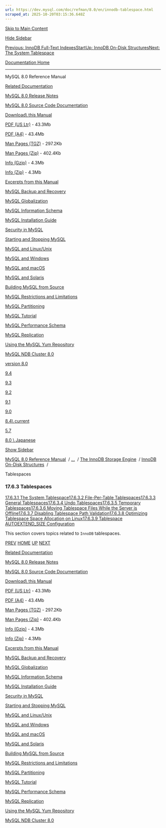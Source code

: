 ```yaml
---
url: https://dev.mysql.com/doc/refman/8.0/en/innodb-tablespace.html
scraped_at: 2025-10-20T03:15:36.648Z
---
```


[Skip to Main Content](https://dev.mysql.com/doc/refman/8.0/en/innodb-tablespace.html#main)

[Hide Sidebar](https://dev.mysql.com/doc/refman/8.0/en/innodb-tablespace.html "Hide Sidebar")

[Previous: InnoDB Full-Text Indexes](https://dev.mysql.com/doc/refman/8.0/en/innodb-fulltext-index.html "Previous: InnoDB Full-Text Indexes")[Start](https://dev.mysql.com/doc/refman/8.0/en/index.html "Start")[Up: InnoDB On-Disk Structures](https://dev.mysql.com/doc/refman/8.0/en/innodb-on-disk-structures.html "Up: InnoDB On-Disk Structures")[Next: The System Tablespace](https://dev.mysql.com/doc/refman/8.0/en/innodb-system-tablespace.html "Next: The System Tablespace")

[Documentation Home](https://dev.mysql.com/doc/)

* * *

MySQL 8.0 Reference Manual

[Related Documentation](https://dev.mysql.com/doc/refman/8.0/en/innodb-tablespace.html)

[MySQL 8.0 Release Notes](https://dev.mysql.com/doc/relnotes/mysql/8.0/en/)

[MySQL 8.0 Source Code Documentation](https://dev.mysql.com/doc/dev/mysql-server/latest/)

[Download\\
this Manual](https://dev.mysql.com/doc/refman/8.0/en/innodb-tablespace.html)

[PDF (US Ltr)](https://downloads.mysql.com/docs/refman-8.0-en.pdf)
\- 43.3Mb

[PDF (A4)](https://downloads.mysql.com/docs/refman-8.0-en.a4.pdf)
\- 43.4Mb

[Man Pages (TGZ)](https://downloads.mysql.com/docs/refman-8.0-en.man-gpl.tar.gz)
\- 297.2Kb

[Man Pages (Zip)](https://downloads.mysql.com/docs/refman-8.0-en.man-gpl.zip)
\- 402.4Kb

[Info (Gzip)](https://downloads.mysql.com/docs/mysql-8.0.info.gz)
\- 4.3Mb

[Info (Zip)](https://downloads.mysql.com/docs/mysql-8.0.info.zip)
\- 4.3Mb

[Excerpts from this Manual](https://dev.mysql.com/doc/refman/8.0/en/innodb-tablespace.html)

[MySQL Backup and Recovery](https://dev.mysql.com/doc/mysql-backup-excerpt/8.0/en/)

[MySQL Globalization](https://dev.mysql.com/doc/mysql-g11n-excerpt/8.0/en/)

[MySQL Information Schema](https://dev.mysql.com/doc/mysql-infoschema-excerpt/8.0/en/)

[MySQL Installation Guide](https://dev.mysql.com/doc/mysql-installation-excerpt/8.0/en/)

[Security in MySQL](https://dev.mysql.com/doc/mysql-security-excerpt/8.0/en/)

[Starting and Stopping MySQL](https://dev.mysql.com/doc/mysql-startstop-excerpt/8.0/en/)

[MySQL and Linux/Unix](https://dev.mysql.com/doc/mysql-linuxunix-excerpt/8.0/en/)

[MySQL and Windows](https://dev.mysql.com/doc/mysql-windows-excerpt/8.0/en/)

[MySQL and macOS](https://dev.mysql.com/doc/mysql-macos-excerpt/8.0/en/)

[MySQL and Solaris](https://dev.mysql.com/doc/mysql-solaris-excerpt/8.0/en/)

[Building MySQL from Source](https://dev.mysql.com/doc/mysql-sourcebuild-excerpt/8.0/en/)

[MySQL Restrictions and Limitations](https://dev.mysql.com/doc/mysql-reslimits-excerpt/8.0/en/)

[MySQL Partitioning](https://dev.mysql.com/doc/mysql-partitioning-excerpt/8.0/en/)

[MySQL Tutorial](https://dev.mysql.com/doc/mysql-tutorial-excerpt/8.0/en/)

[MySQL Performance Schema](https://dev.mysql.com/doc/mysql-perfschema-excerpt/8.0/en/)

[MySQL Replication](https://dev.mysql.com/doc/mysql-replication-excerpt/8.0/en/)

[Using the MySQL Yum Repository](https://dev.mysql.com/doc/mysql-repo-excerpt/8.0/en/)

[MySQL NDB Cluster 8.0](https://dev.mysql.com/doc/mysql-cluster-excerpt/8.0/en/)

[version 8.0](https://dev.mysql.com/doc/refman/8.0/en/innodb-tablespace.html)

[9.4](https://dev.mysql.com/doc/refman/9.4/en/innodb-tablespace.html)

[9.3](https://dev.mysql.com/doc/refman/9.3/en/innodb-tablespace.html)

[9.2](https://dev.mysql.com/doc/refman/9.2/en/innodb-tablespace.html)

[9.1](https://dev.mysql.com/doc/refman/9.1/en/innodb-tablespace.html)

[9.0](https://dev.mysql.com/doc/refman/9.0/en/innodb-tablespace.html)

[8.4\\
current](https://dev.mysql.com/doc/refman/8.4/en/innodb-tablespace.html)

[5.7](https://dev.mysql.com/doc/refman/5.7/en/innodb-tablespace.html)

[8.0 \\
Japanese](https://dev.mysql.com/doc/refman/8.0/ja/innodb-tablespace.html)

[Show Sidebar](https://dev.mysql.com/doc/refman/8.0/en/innodb-tablespace.html "Show Sidebar")

[MySQL 8.0 Reference Manual](https://dev.mysql.com/doc/refman/8.0/en/)  /
[...](https://dev.mysql.com/doc/refman/8.0/en/innodb-tablespace.html)  / [The InnoDB Storage Engine](https://dev.mysql.com/doc/refman/8.0/en/innodb-storage-engine.html)  /
[InnoDB On-Disk Structures](https://dev.mysql.com/doc/refman/8.0/en/innodb-on-disk-structures.html)  /

Tablespaces


### 17.6.3 Tablespaces

[17.6.3.1 The System Tablespace](https://dev.mysql.com/doc/refman/8.0/en/innodb-system-tablespace.html)[17.6.3.2 File-Per-Table Tablespaces](https://dev.mysql.com/doc/refman/8.0/en/innodb-file-per-table-tablespaces.html)[17.6.3.3 General Tablespaces](https://dev.mysql.com/doc/refman/8.0/en/general-tablespaces.html)[17.6.3.4 Undo Tablespaces](https://dev.mysql.com/doc/refman/8.0/en/innodb-undo-tablespaces.html)[17.6.3.5 Temporary Tablespaces](https://dev.mysql.com/doc/refman/8.0/en/innodb-temporary-tablespace.html)[17.6.3.6 Moving Tablespace Files While the Server is Offline](https://dev.mysql.com/doc/refman/8.0/en/innodb-moving-data-files-offline.html)[17.6.3.7 Disabling Tablespace Path Validation](https://dev.mysql.com/doc/refman/8.0/en/innodb-disabling-tablespace-path-validation.html)[17.6.3.8 Optimizing Tablespace Space Allocation on Linux](https://dev.mysql.com/doc/refman/8.0/en/innodb-optimize-tablespace-page-allocation.html)[17.6.3.9 Tablespace AUTOEXTEND\_SIZE Configuration](https://dev.mysql.com/doc/refman/8.0/en/innodb-tablespace-autoextend-size.html)

This section covers topics related to `InnoDB`
tablespaces.

[PREV](https://dev.mysql.com/doc/refman/8.0/en/innodb-fulltext-index.html "Previous: InnoDB Full-Text Indexes") [HOME](https://dev.mysql.com/doc/refman/8.0/en/index.html "Start") [UP](https://dev.mysql.com/doc/refman/8.0/en/innodb-on-disk-structures.html "Up: InnoDB On-Disk Structures") [NEXT](https://dev.mysql.com/doc/refman/8.0/en/innodb-system-tablespace.html "Next: The System Tablespace")

[Related Documentation](https://dev.mysql.com/doc/refman/8.0/en/innodb-tablespace.html)

[MySQL 8.0 Release Notes](https://dev.mysql.com/doc/relnotes/mysql/8.0/en/)

[MySQL 8.0 Source Code Documentation](https://dev.mysql.com/doc/dev/mysql-server/latest/)

[Download\\
this Manual](https://dev.mysql.com/doc/refman/8.0/en/innodb-tablespace.html)

[PDF (US Ltr)](https://downloads.mysql.com/docs/refman-8.0-en.pdf)
\- 43.3Mb

[PDF (A4)](https://downloads.mysql.com/docs/refman-8.0-en.a4.pdf)
\- 43.4Mb

[Man Pages (TGZ)](https://downloads.mysql.com/docs/refman-8.0-en.man-gpl.tar.gz)
\- 297.2Kb

[Man Pages (Zip)](https://downloads.mysql.com/docs/refman-8.0-en.man-gpl.zip)
\- 402.4Kb

[Info (Gzip)](https://downloads.mysql.com/docs/mysql-8.0.info.gz)
\- 4.3Mb

[Info (Zip)](https://downloads.mysql.com/docs/mysql-8.0.info.zip)
\- 4.3Mb

[Excerpts from this Manual](https://dev.mysql.com/doc/refman/8.0/en/innodb-tablespace.html)

[MySQL Backup and Recovery](https://dev.mysql.com/doc/mysql-backup-excerpt/8.0/en/)

[MySQL Globalization](https://dev.mysql.com/doc/mysql-g11n-excerpt/8.0/en/)

[MySQL Information Schema](https://dev.mysql.com/doc/mysql-infoschema-excerpt/8.0/en/)

[MySQL Installation Guide](https://dev.mysql.com/doc/mysql-installation-excerpt/8.0/en/)

[Security in MySQL](https://dev.mysql.com/doc/mysql-security-excerpt/8.0/en/)

[Starting and Stopping MySQL](https://dev.mysql.com/doc/mysql-startstop-excerpt/8.0/en/)

[MySQL and Linux/Unix](https://dev.mysql.com/doc/mysql-linuxunix-excerpt/8.0/en/)

[MySQL and Windows](https://dev.mysql.com/doc/mysql-windows-excerpt/8.0/en/)

[MySQL and macOS](https://dev.mysql.com/doc/mysql-macos-excerpt/8.0/en/)

[MySQL and Solaris](https://dev.mysql.com/doc/mysql-solaris-excerpt/8.0/en/)

[Building MySQL from Source](https://dev.mysql.com/doc/mysql-sourcebuild-excerpt/8.0/en/)

[MySQL Restrictions and Limitations](https://dev.mysql.com/doc/mysql-reslimits-excerpt/8.0/en/)

[MySQL Partitioning](https://dev.mysql.com/doc/mysql-partitioning-excerpt/8.0/en/)

[MySQL Tutorial](https://dev.mysql.com/doc/mysql-tutorial-excerpt/8.0/en/)

[MySQL Performance Schema](https://dev.mysql.com/doc/mysql-perfschema-excerpt/8.0/en/)

[MySQL Replication](https://dev.mysql.com/doc/mysql-replication-excerpt/8.0/en/)

[Using the MySQL Yum Repository](https://dev.mysql.com/doc/mysql-repo-excerpt/8.0/en/)

[MySQL NDB Cluster 8.0](https://dev.mysql.com/doc/mysql-cluster-excerpt/8.0/en/)